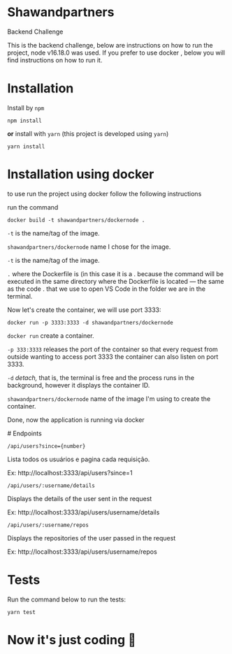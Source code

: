 # Shawandpartners

Backend Challenge

This is the backend challenge, below are instructions on how to run the project, node v16.18.0 was used. If you prefer to use docker , below you will find instructions on how to run it.

# Installation

Install by `npm`

```shell
npm install
```

**or** install with `yarn` (this project is developed using `yarn`)

```shell
yarn install
```

# Installation using docker

to use run the project using docker follow the following instructions

run the command

```shell
docker build -t shawandpartners/dockernode .
```

`-t` is the name/tag of the image.

`shawandpartners/dockernode` name I chose for the image.

`-t` is the name/tag of the image.

`.` where the Dockerfile is (in this case it is a . because the command will be executed in the same directory where the Dockerfile is located — the same as the code . that we use to open VS Code in the folder we are in the terminal.

Now let's create the container, we will use port 3333:

```shell
docker run -p 3333:3333 -d shawandpartners/dockernode
```

`docker run` create a container.

`-p 333:3333` releases the port of the container so that every request from outside wanting to access port 3333 the container can also listen on port 3333.

`-d` _detach,_ that is, the terminal is free and the process runs in the background, however it displays the container ID.

`shawandpartners/dockernode` name of the image I'm using to create the container.

Done, now the application is running via docker

# Endpoints

`/api/users?since={number}`

Lista todos os usuários e pagina cada requisição.

Ex: http://localhost:3333/api/users?since=1

`/api/users/:username/details`

Displays the details of the user sent in the request

Ex: http://localhost:3333/api/users/username/details

`/api/users/:username/repos`

Displays the repositories of the user passed in the request

Ex: http://localhost:3333/api/users/username/repos

# Tests

Run the command below to run the tests:

```shell
yarn test
```

# Now it's just coding 🚀
